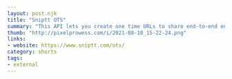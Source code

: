```yaml
---
layout: post.njk
title: "Sniptt OTS"
summary: "This API lets you create one time URLs to share end-to-end encrypted secrets. Good for API keys, passwords and other stuff. Whoah! Cool."
thumb: "http://pixelprowess.com/i/2021-08-10_15-22-24.png"
links:
- website: https://www.sniptt.com/ots/
category: shorts
tags:
- external
---
```

